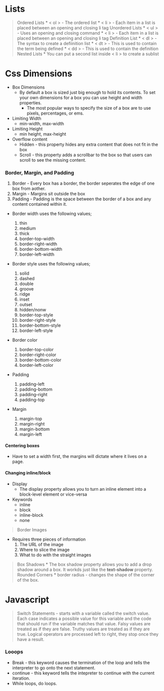 # Lists

  > Ordered Lists
    * < ol > - The ordered list
    * < li > - Each item in a list is placed between an opening and closing li tag
  > Unordered Lists
    * < ul > - Uses an opening and closing command
    * < li > - Each item in a list is placed between an opening and closing li tag
  > Definition List
    * < dl > - The syntax to create a defiinition list
    * < dt > - This is used to contain the term being defined
    * < dd > - This is used to contain the definition
  > Nested Lists
    * You can put a second list inside < li > to create a sublist



# Css Dimensions
* Box Dimensions
  * By default a box is sized just big enough to hold its contents. To set your own dimensions for a box you can use height and width properties.
    * The most popular ways to specify the size of a box are to use pixels, percentages, or ems. 
* Limiting Width
  * min-width, max-width
* Limiting Height
  * min height, max-height
* Overflow content
  * Hidden - this property hides any extra content that does not fit in the box
  * Scroll - this property adds a scrollbar to the box so that users can scroll to see the missing content. 

### Border, Margin, and Padding

1. Border - Every box has a border, the border seperates the edge of one box from aother. 
1. Margin - Margins sit outside the box
1. Padding - Padding is the space between the border of a box and any content contained within it. 

* Border width uses the following values;
  1. thin
  1. medium
  1. thick
  1. border-top-width
  1. border-right-width
  1. border-bottom-width
  1. border-left-width

* Border style uses the following values;
  1. solid
  1. dashed
  1. double
  1. groove
  1. ridge
  1. inset
  1. outset
  1. hidden/nonw
  1. border-top-style
  1. border-right-style
  1. border-bottom-style
  1. border-left-style

* Border color
  1. border-top-color
  1. border-right-color
  1. border-bottom-color
  1. border-left-color

* Padding
  1. padding-left
  1. padding-bottom
  1. padding-right
  1. padding-top

* Margin
  1. margin-top
  1. margin-right
  1. margin-bottom
  1. margin-left

#### Centering boxes
  * Have to set a width first, the margins will dictate where it lives on a page. 

#### Changing inline/block

* Display
  * The display property allows you to turn an inline element into a block-level element or vice-versa
* Keywords
  * inline
  * block
  * inline-block
  * none

 >Border Images
  * Requires three pieces of information
    1. The URL of the image
    1. Where to slice the image
    1. What to do with the straight images
  >Box Shadows
    * The box shadow property allows you to add a drop shadow around a box.  It workds just like the **text-shadow** property. 
  >Rounded Corners
    * border radius - changes the shape of the corner of the box. 

# Javascript
  > Switch Statements - starts with a variable called the switch value.  Each case indicates a possible value for this variable and the code that should run if the variable matches that value. 
  > Falsy values are treated as if they are false. 
  > Truthy values are treated as if they are true. 
  >Logical operators are processed left to right, they stop once they have a result. 

### Looops 
  * Break - this keyword causes the termination of the loop and tells the interpreter to go onto the next statement. 
  * continue - this keyword tells the intepreter to continue with the current iteration. 
  * While loops, do loops. 
  


